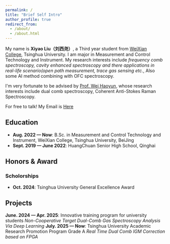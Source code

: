 ```yaml
---
permalink: /
title: "Brief Self Intro"
author_profile: true
redirect_from: 
  - /about/
  - /about.html
---
```

  My name is **Xiyao Liu（刘西尧）**, a Third year student from [WeiXian College](https://www.wxc.tsinghua.edu.cn/), Tsinghua University. I am major in Measurement and Control Technology and Instrument. My research interests include *frequency comb spectroscopy, cavity enhanced spectroscopy and there applications in real-life scenario(open path measurement, trace gas sensing etc.*, Also some AI method combining with OFC spectroscopy.

  I'm very fortunate to be advised by [Prof. Wei Haoyun](https://faculty.dpi.tsinghua.edu.cn/team/luckiwei), whose research interests include dual comb spectroscopy, Coherent Anti-Stokes Raman Spectroscopy.

  For free to talk! My Email is [Here](mailto:liuxiyao22@mails.tsinghua.edu.cn)
  

## Education

- **Aug. 2022 — Now**: B.Sc. in Measurement and Control Technology and Instrument, WeiXian College, Tsinghua University, BeiJing
- **Sept. 2019 — June 2022**: HuangChuan Senior High School, Qinghai

## Honors & Award
### Scholorships
- **Oct. 2024**: Tsinghua University General Excellence Award

## Projects
**June. 2024 — Apr. 2025**: Innovative training program for university students
*Non-Cooperative Target Dual-Comb Gas Spectroscopy Analysis Via Deep Learning*
**July. 2025 — Now**: Tsinghua University Academic Research Promotion Program Grade A
*Real Time Dual Comb IGM Correction based on FPGA*

